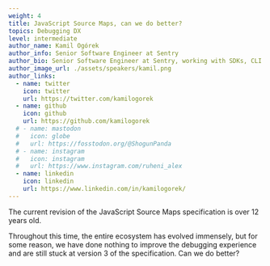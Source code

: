 ```yaml
---
weight: 4
title: JavaScript Source Maps, can we do better?
topics: Debugging DX
level: intermediate
author_name: Kamil Ogórek
author_info: Senior Software Engineer at Sentry
author_bio: Senior Software Engineer at Sentry, working with SDKs, CLI and debugging tooling. Passionate about software development, with a special affinity for web technologies. After hours training and nutrition geek, a weightlifter, a climber, a recreational cyclist, a drummer and a music lover. Loves to cook and admires great food.
author_image_url: ./assets/speakers/kamil.png
author_links: 
  - name: twitter
    icon: twitter
    url: https://twitter.com/kamilogorek
  - name: github
    icon: github
    url: https://github.com/kamilogorek
  # - name: mastodon
  #   icon: globe
  #   url: https://fosstodon.org/@ShogunPanda
  # - name: instagram
  #   icon: instagram
  #   url: https://www.instagram.com/ruheni_alex
  - name: linkedin
    icon: linkedin
    url: https://www.linkedin.com/in/kamilogorek/
---
```


The current revision of the JavaScript Source Maps specification is over 12 years old.

Throughout this time, the entire ecosystem has evolved immensely, but for some reason, we have done nothing to improve the debugging experience and are still stuck at version 3 of the specification. Can we do better?
